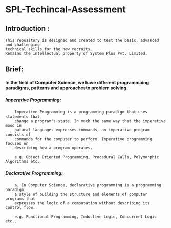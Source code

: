# SPL-Techincal-Assessment

## Introduction :

    This repository is designed and created to test the basic, advanced and challenging 
    technical skills for the new recruits. 
    Remains the intellectual property of System Plus Pvt. Limited.

## Brief:

#### In the field of Computer Science, we have different programmaing paradigms, patterns and approachesto problem solving. 

##### Imperative Programming:
        
        Imperative Programming is a programming paradigm that uses statements that 
        change a program's state. In much the same way that the imperative mood in 
        natural languages expresses commands, an imperative program consists of 
        commands for the computer to perform. Imperative programming focuses on 
        describing how a program operates.

        e.g. Object Oriented Programming, Procedural Calls, Polymorphic Algorithms etc.
    
##### Declarative Programming:

        a. In Computer Science, declarative programming is a programming paradigm, 
        a style of building the structure and elements of computer programs that 
        expresses the logic of a computation without describing its control flow.

        e.g. Functional Programming, Inductive Logic, Concurrent Logic etc..